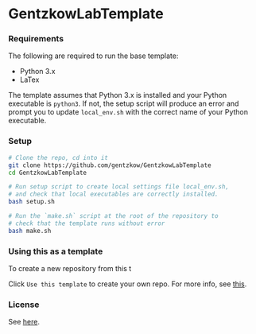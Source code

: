 # GentzkowLabTemplate

### Requirements

The following are required to run the base template:
* Python 3.x
* LaTex

The template assumes that Python 3.x is installed and your 
Python executable is `python3`. If not, the setup script will produce
an error and prompt you to update `local_env.sh` with the correct
name of your Python executable.

### Setup

```sh
# Clone the repo, cd into it
git clone https://github.com/gentzkow/GentzkowLabTemplate
cd GentzkowLabTemplate

# Run setup script to create local settings file local_env.sh,
# and check that local executables are correctly installed.
bash setup.sh

# Run the `make.sh` script at the root of the repository to 
# check that the template runs without error
bash make.sh
```

### Using this as a template

To create a new repository from this t

Click `Use this template` to create your own repo. For more info, see [this](https://docs.github.com/en/repositories/creating-and-managing-repositories/creating-a-repository-from-a-template).

### License

See [here](https://github.com/arjunsrini/TunaTemplate/blob/main/LICENSE.txt).
